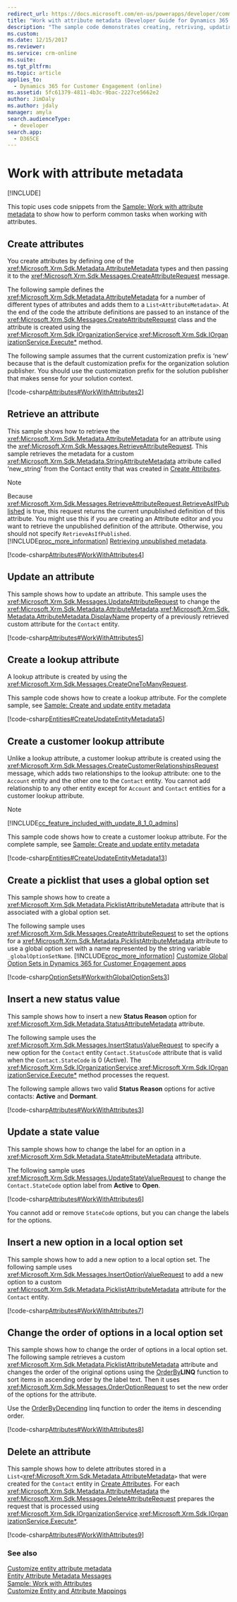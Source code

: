 ```yaml
---
redirect_url: https://docs.microsoft.com/en-us/powerapps/developer/common-data-service/org-service/metadata-attributemetadata
title: "Work with attribute metadata (Developer Guide for Dynamics 365 for Customer Engagement) | MicrosoftDocs"
description: "The sample code demonstrates creating, retriving, updating and attributes, and creating lookup, creating a picklist that uses a global option set, inserting a new status value, updating a state value and so on. "
ms.custom: 
ms.date: 12/15/2017
ms.reviewer: 
ms.service: crm-online
ms.suite: 
ms.tgt_pltfrm: 
ms.topic: article
applies_to: 
  - Dynamics 365 for Customer Engagement (online)
ms.assetid: 5fc61379-4811-4b3c-9bac-2227ce5662e2
author: JimDaly
ms.author: jdaly
manager: amyla
search.audienceType: 
  - developer
search.app: 
  - D365CE
---
```

# Work with attribute metadata

[!INCLUDE[](../../includes/cc_applies_to_update_9_0_0.md)]

This topic uses code snippets from the [Sample: Work with attribute metadata](sample-work-attribute-metadata.md) to show how to perform common tasks when working with attributes.
  
<a name="BKMK_CreateAttributes"></a>   
## Create attributes  
 You create attributes by defining one of the <xref:Microsoft.Xrm.Sdk.Metadata.AttributeMetadata> types and then passing it to the <xref:Microsoft.Xrm.Sdk.Messages.CreateAttributeRequest> message.  
  
 The following sample defines the <xref:Microsoft.Xrm.Sdk.Metadata.AttributeMetadata> for a number of different types of attributes and adds them to a `List<AttributeMetadata>`. At the end of the code the attribute definitions are passed to an instance of the <xref:Microsoft.Xrm.Sdk.Messages.CreateAttributeRequest> class and the attribute is created using the <xref:Microsoft.Xrm.Sdk.IOrganizationService>.<xref:Microsoft.Xrm.Sdk.IOrganizationService.Execute*> method.  
  
 The following sample assumes that the current customization prefix is ‘new’ because that is the default customization prefix for the organization solution publisher. You should use the customization prefix for the solution publisher that makes sense for your solution context.  
  
 [!code-csharp[Attributes#WorkWithAttributes2](../../snippets/csharp/CRMV8/attributes/cs/workwithattributes2.cs#workwithattributes2)]  
  
<a name="BKMK_RetrieveAttribute"></a>   
## Retrieve an attribute  
 This sample shows how to retrieve the <xref:Microsoft.Xrm.Sdk.Metadata.AttributeMetadata> for an attribute using the <xref:Microsoft.Xrm.Sdk.Messages.RetrieveAttributeRequest>. This sample retrieves the metadata for a custom <xref:Microsoft.Xrm.Sdk.Metadata.StringAttributeMetadata> attribute called ‘new_string’ from the Contact entity that was created in [Create Attributes](work-attribute-metadata.md#BKMK_CreateAttributes).  
  
> [!NOTE]
>  Because <xref:Microsoft.Xrm.Sdk.Messages.RetrieveAttributeRequest.RetrieveAsIfPublished> is true, this request returns the current unpublished definition of this attribute. You might use this if you are creating an Attribute editor and you want to retrieve the unpublished definition of the attribute. Otherwise, you should not specify `RetrieveAsIfPublished`. [!INCLUDE[proc_more_information](../../includes/proc-more-information.md)] [Retrieving unpublished metadata](../customize-dev/publish-customizations.md#retrieving-unpublished-metadata).  
  
 [!code-csharp[Attributes#WorkWithAttributes4](../../snippets/csharp/CRMV8/attributes/cs/workwithattributes4.cs#workwithattributes4)]  
  
<a name="BKMK_UpdateAttribute"></a>   
## Update an attribute  
 This sample shows how to update an attribute. This sample uses the <xref:Microsoft.Xrm.Sdk.Messages.UpdateAttributeRequest> to change the <xref:Microsoft.Xrm.Sdk.Metadata.AttributeMetadata>.<xref:Microsoft.Xrm.Sdk.Metadata.AttributeMetadata.DisplayName> property of a previously retrieved custom attribute for the `Contact` entity.  
  
 [!code-csharp[Attributes#WorkWithAttributes5](../../snippets/csharp/CRMV8/attributes/cs/workwithattributes5.cs#workwithattributes5)]  
  
<a name="BKMK_CreateLookupAttribute"></a>   
## Create a lookup attribute  
 A lookup attribute is created by using the <xref:Microsoft.Xrm.Sdk.Messages.CreateOneToManyRequest>.  
  
 This sample code shows how to create a lookup attribute. For the complete sample, see [Sample: Create and update entity metadata](sample-create-update-entity-metadata.md)  
  
 [!code-csharp[Entities#CreateUpdateEntityMetadata5](../../snippets/csharp/CRMV8/entities/cs/createupdateentitymetadata5.cs#createupdateentitymetadata5)]  
  
<a name="BKMK_createcustlookup"></a>   
## Create a customer lookup attribute  
 Unlike a lookup attribute, a customer lookup attribute is created using the <xref:Microsoft.Xrm.Sdk.Messages.CreateCustomerRelationshipsRequest> message, which adds two relationships to the lookup attribute: one to the `Account` entity and the other one to the `Contact` entity. You cannot add relationship to any other entity except for `Account` and `Contact` entities for a customer lookup attribute.  
  
> [!NOTE]
> [!INCLUDE[cc_feature_included_with_update_8_1_0_admins](../../includes/cc-feature-included-with-update-8-1-0-admins.md)]  
  
 This sample code shows how to create a customer lookup attribute. For the complete sample, see [Sample: Create and update entity metadata](sample-create-update-entity-metadata.md)  
  
 [!code-csharp[Entities#CreateUpdateEntityMetadata13](../../snippets/csharp/CRMV8/entities/cs/createupdateentitymetadata13.cs#createupdateentitymetadata13)]  
  
<a name="BKMK_CreatePicklistGlobalOptionSet"></a>   
## Create a picklist that uses a global option set  
 This sample shows how to create a <xref:Microsoft.Xrm.Sdk.Metadata.PicklistAttributeMetadata> attribute that is associated with a global option set.  
  
 The following sample uses <xref:Microsoft.Xrm.Sdk.Messages.CreateAttributeRequest> to set the options for a <xref:Microsoft.Xrm.Sdk.Metadata.PicklistAttributeMetadata> attribute to use a global option set with a name represented by the string variable `_globalOptionSetName`. [!INCLUDE[proc_more_information](../../includes/proc-more-information.md)] [Customize Global Option Sets in Dynamics 365 for Customer Engagement apps](customize-global-option-sets.md)  
  
 [!code-csharp[OptionSets#WorkwithGlobalOptionSets3](../../snippets/csharp/CRMV8/optionsets/cs/workwithglobaloptionsets3.cs#workwithglobaloptionsets3)]  
  
<a name="BKMK_InsertNewStatusValue"></a>   
## Insert a new status value  
 This sample shows how to insert a new **Status Reason** option for <xref:Microsoft.Xrm.Sdk.Metadata.StatusAttributeMetadata> attribute.  
  
 The following sample uses the <xref:Microsoft.Xrm.Sdk.Messages.InsertStatusValueRequest> to specify a new option for the `Contact` entity `Contact.StatusCode` attribute that is valid when the `Contact.StateCode` is 0 (Active). The <xref:Microsoft.Xrm.Sdk.IOrganizationService>.<xref:Microsoft.Xrm.Sdk.IOrganizationService.Execute*> method processes the request.  
  
 The following sample allows two valid **Status Reason** options for active contacts: **Active** and **Dormant**.  
  
 [!code-csharp[Attributes#WorkWithAttributes3](../../snippets/csharp/CRMV8/attributes/cs/workwithattributes3.cs#workwithattributes3)]  
  
<a name="BKMK_UpdateStateValue"></a>   
## Update a state value  
 This sample shows how to change the label for an option in a <xref:Microsoft.Xrm.Sdk.Metadata.StateAttributeMetadata> attribute.  
  
 The following sample uses <xref:Microsoft.Xrm.Sdk.Messages.UpdateStateValueRequest> to change the `Contact.StateCode` option label from **Active** to **Open**.  
  
 [!code-csharp[Attributes#WorkWithAttributes6](../../snippets/csharp/CRMV8/attributes/cs/workwithattributes6.cs#workwithattributes6)]  
  
 You cannot add or remove `StateCode` options, but you can change the labels for the options.  
  
<a name="BKMK_InsertNewOptionLocalOptionSet"></a>   
## Insert a new option in a local option set  
 This sample shows how to add a new option to a local option set. The following sample uses <xref:Microsoft.Xrm.Sdk.Messages.InsertOptionValueRequest> to add a new option to a custom <xref:Microsoft.Xrm.Sdk.Metadata.PicklistAttributeMetadata> attribute for the `Contact` entity.  
  
 [!code-csharp[Attributes#WorkWithAttributes7](../../snippets/csharp/CRMV8/attributes/cs/workwithattributes7.cs#workwithattributes7)]  
  
<a name="BKMK_ChangeOrderOptionLocalOptionSet"></a>   
## Change the order of options in a local option set  
 This sample shows how to change the order of options in a local option set. The following sample retrieves a custom <xref:Microsoft.Xrm.Sdk.Metadata.PicklistAttributeMetadata> attribute and changes the order of the original options using the [OrderBy](https://msdn.microsoft.com/library/system.linq.enumerable.orderby.aspx)**LINQ** function to sort items in ascending order by the label text. Then it uses <xref:Microsoft.Xrm.Sdk.Messages.OrderOptionRequest> to set the new order of the options for the attribute.  
  
 Use the [OrderByDecending](https://msdn.microsoft.com/library/system.linq.enumerable.orderbydescending.aspx) linq function to order the items in descending order.  
  
 [!code-csharp[Attributes#WorkWithAttributes8](../../snippets/csharp/CRMV8/attributes/cs/workwithattributes8.cs#workwithattributes8)]  
  
<a name="BKMK_DeleteAttribute"></a>   
## Delete an attribute  
 This sample shows how to delete attributes stored in a `List<`<xref:Microsoft.Xrm.Sdk.Metadata.AttributeMetadata>`>` that were created for the `Contact` entity in [Create Attributes](work-attribute-metadata.md#BKMK_CreateAttributes). For each <xref:Microsoft.Xrm.Sdk.Metadata.AttributeMetadata> the <xref:Microsoft.Xrm.Sdk.Messages.DeleteAttributeRequest> prepares the request that is processed using <xref:Microsoft.Xrm.Sdk.IOrganizationService>.<xref:Microsoft.Xrm.Sdk.IOrganizationService.Execute*>.  
  
 [!code-csharp[Attributes#WorkWithAttributes9](../../snippets/csharp/CRMV8/attributes/cs/workwithattributes9.cs#workwithattributes9)]  
  
### See also  
 [Customize entity attribute metadata](../customize-entity-attribute-metadata.md)   
 [Entity Attribute Metadata Messages](../entity-attribute-metadata-messages.md)   
 [Sample: Work with Attributes](sample-work-attribute-metadata.md)   
 [Customize Entity and Attribute Mappings](../customize-entity-attribute-mappings.md)
